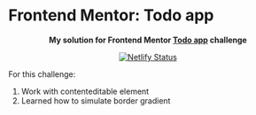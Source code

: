 # Frontend Mentor: Todo app

<p align="center"><strong align="center">My solution for Frontend Mentor <a href="https://www.frontendmentor.io/challenges/todo-app-Su1_KokOW">Todo app</a> challenge</strong></p>

<p align="center">
  <a href="https://app.netlify.com/sites/p1t1ch-fm-todo-app/deploys">
    <img
      src="https://api.netlify.com/api/v1/badges/35ae4493-ee08-48a2-8c83-f1e12d3ee8e9/deploy-status"
      alt="Netlify Status"
    />
  </a>
</p>

For this challenge:

1. Work with contenteditable element
1. Learned how to simulate border gradient
